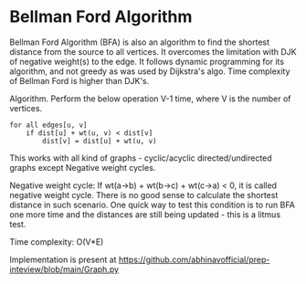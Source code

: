 # Bellman Ford Algorithm

Bellman Ford Algorithm (BFA) is also an algorithm to find the shortest distance from the source to all vertices. It overcomes the limitation with DJK of negative weight(s) to the edge. It follows dynamic programming for its algorithm, and not greedy as was used by Dijkstra's algo. Time complexity of Bellman Ford is higher than DJK's.

Algorithm.
Perform the below operation V-1 time, where V is the number of vertices.
```text
for all edges[u, v]
    if dist[u] + wt(u, v) < dist[v]
        dist[v] = dist[u] + wt(u, v)
```

This works with all kind of graphs - cyclic/acyclic directed/undirected graphs except Negative weight cycles.

Negative weight cycle: If wt(a->b) + wt(b->c) + wt(c->a) < 0, it is called negative weight cycle. There is no good sense to calculate the shortest distance in such scenario. One quick way to test this condition is to run BFA one more time and the distances are still being updated - this is a litmus test.



Time complexity: O(V*E)

Implementation is present at https://github.com/abhinavofficial/prep-inteview/blob/main/Graph.py